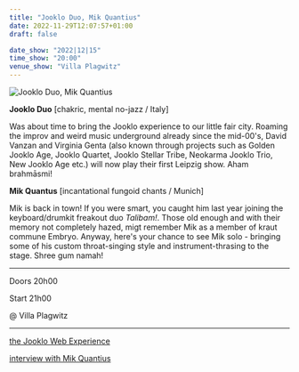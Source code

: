 ```yaml
---
title: "Jooklo Duo, Mik Quantius"
date: 2022-11-29T12:07:57+01:00
draft: false

date_show: "2022|12|15"
time_show: "20:00"
venue_show: "Villa Plagwitz"
---
```


![Jooklo Duo, Mik Quantius](../../posters/2022-12-15.jpg)


**Jooklo Duo**
[chakric, mental no-jazz / Italy]

Was about time to bring the Jooklo experience to our little fair city. Roaming the improv and weird music underground already since the mid-00's, David Vanzan and Virginia Genta (also known through projects such as Golden Jooklo Age, Jooklo Quartet, Jooklo Stellar Tribe, Neokarma Jooklo Trio, New Jooklo Age etc.) will now play their first Leipzig show. Aham brahmāsmi!


**Mik Quantus**
[incantational fungoid chants / Munich]

Mik is back in town! If you were smart, you caught him last year joining the keyboard/drumkit freakout duo *Talibam!*. Those old enough and with their memory not completely hazed, migt remember Mik as a member of kraut commune Embryo. Anyway, here's your chance to see Mik solo - bringing some of his custom throat-singing style and instrument-thrasing to the stage. Shree gum namah!

----

Doors 20h00

Start 21h00

@ Villa Plagwitz

----

[the Jooklo Web Experience](http://jooklo.altervista.org/)

[interview with Mik Quantius](https://www.psychedelicbabymag.com/2021/08/mik-quantius.html)
